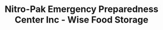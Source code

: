 ---
title: "Nitro-Pak Emergency Preparedness Center Inc - Wise Food Storage"
url: /midway/nitro-pak-emergency-preparedness-center-inc-wise-food-storage/
shop: general
---